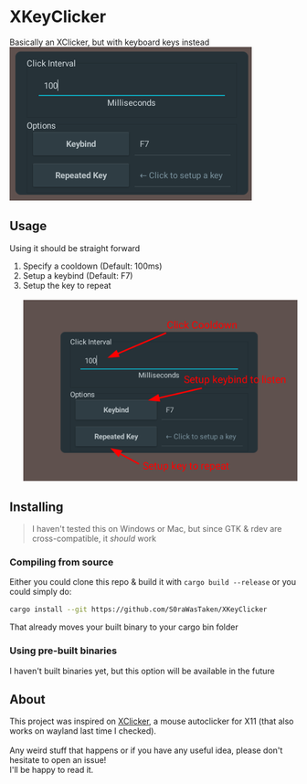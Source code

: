 # XKeyClicker
Basically an XClicker, but with keyboard keys instead<br>
![](resources/ui.png)

## Usage
Using it should be straight forward
1. Specify a cooldown (Default: 100ms)
2. Setup a keybind (Default: F7)
3. Setup the key to repeat<br><br>
![](resources/usage.png)

## Installing
> I haven't tested this on Windows or Mac, but since GTK & rdev are cross-compatible, it *should* work<br>
### Compiling from source
Either you could clone this repo & build it with `cargo build --release` or you could simply do:
```sh
cargo install --git https://github.com/S0raWasTaken/XKeyClicker
``` 
That already moves your built binary to your cargo bin folder
### Using pre-built binaries
I haven't built binaries yet, but this option will be available in the future

## About
This project was inspired on [XClicker](https://github.com/robiot/xclicker), a mouse autoclicker for X11 (that also works on wayland last time I checked).<br><br>
Any weird stuff that happens or if you have any useful idea, please don't hesitate to open an issue!<br> 
I'll be happy to read it.
